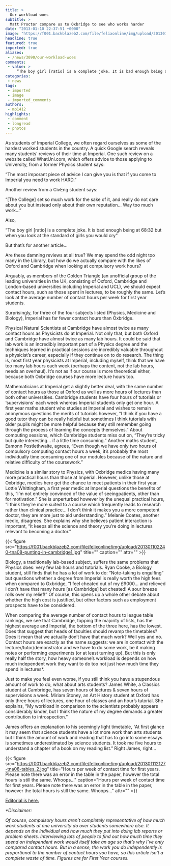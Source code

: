 ```yaml
---
title: >
  Our workload woes
subtitle: >
  Matt Proctor compare us to Oxbridge to see who works harder
date: "2013-01-10 22:37:51 +0000"
image: "https://f001.backblazeb2.com/file/felixonline/img/upload/201301102239-tna08-cambridge-1.jpg"
headline: true
featured: true
imported: true
aliases:
 - /news/3090/our-workload-woes
comments:
 - value: >
     “The boy girl [ratio] is a complete joke. It is bad enough being at 68:32 but when you look at the standard of girls you would cry” <br> <br>Wow your mate in Civ Eng is a cunt. Good luck to him getting a girl with a darling attitude like that. ,dare I say it, when one takes into account our longer term length and the fact that our first year actually contributes towards our degree classification, it would seem we work harder!,Feminism is about equality: What that includes is not objectifying women or holding them to unrealistic body images, something the 'standard of girls' comment implicitly furthers. ,"Only few courses run by oxbridge grads ... can live up to the standard" <br> <br>Seriously? Fuck you and your elitist prejudicial bullshit.,The point is that nobody is entitled to 'get a girl'. Women don't exist for gratification, and they have a choice in who, if anyone, 'gets' them. The 'standard of girls' comment also plays into the stereotype that women can be either attractive or intelligent, but not both, whic
categories:
 - news
tags:
 - imported
 - image
 - imported_comments
authors:
 - mp1412
highlights:
 - comment
 - longread
 - photos
---
```


As students of Imperial College, we often regard ourselves as some of the hardest worked students in the country. A quick Google search reveals many students’ reviews of their time at Imperial. One such review on a website called WhatUni.com, which offers advice to those applying to University, from a former Physics student says:

“The most imporant piece of advice I can give you is that if you come to Imperial you need to work HARD.”

Another review from a CivEng student says:

“[The College] set so much work for the sake of it, and really do not care about you but instead only about their own reputation... Way too much work…”

Also,

“The boy girl [ratio] is a complete joke. It is bad enough being at 68:32 but when you look at the standard of girls you would cry”

But that’s for another article...

Are these damning reviews at all true? We may spend the odd night too many in the Library, but how do we actually compare with the likes of Oxford and Cambridge when looking at compulsory work hours?

Arguably, as members of the Golden Triangle (an unofficial group of the leading universities in the UK, consisting of Oxford, Cambridge and London-based universities including Imperial and UCL), we should expect contact hours, such as those spent in lectures, to be roughly the same. Let’s look at the average number of contact hours per week for first year students.

Surprisingly, for three of the four subjects listed (Physics, Medicine and Biology), Imperial has far fewer contact hours than Oxbridge.

Physical Natural Scientists at Cambridge have almost twice as many contact hours as Physicists do at Imperial. Not only that, but both Oxford and Cambridge have almost twice as many lab hours. It could be said that lab work is an incredibly important part of a Physics degree and the techniques learned in practical sessions are incredibly valuable throughout a physicist’s career, especially if they continue on to do research. The thing is, most first year physicists at Imperial, including myself, think that we have too many lab hours each week (perhaps the content, not the lab hours, needs an overhaul). It’s not as if our course is more theoretical either, because both Oxbridge courses have more lecture hours too.

Mathematicians at Imperial get a slightly better deal, with the same number of contact hours as those at Oxford as well as more hours of lectures than both other universities. Cambridge students have four hours of tutorials or ‘supervisions’ each week whereas Imperial students only get one hour. A first year maths student who studies at Imperial and wishes to remain anonymous questions the merits of tutorials however, “I think if you have a good tutor they can be really helpful but sometimes I think tutorials with older pupils might be more helpful because they still remember going through the process of learning the concepts themselves.” About computing sessions, which Cambridge students miss out on, “They’re tricky but quite interesting… if a little time consuming.” Another maths student, Eamonn Postlethwaite, agrees, “Even though we have only two hours of compulsory computing contact hours a week, it’s probably the most individually time consuming one of our modules because of the nature and relative difficulty of the coursework.”

Medicine is a similar story to Physics, with Oxbridge medics having many more practical hours than those at Imperial. However, unlike those at Oxbridge, medics here get the chance to meet patients in their first year. Lottie Whittingham, a first year medic at Imperial questions the benefits of this, “I’m not entirely convinced of the value of seeingpatients, other than for motivation.” She is unperturbed however by the unequal practical hours, “I think they’re more suited to a course which frequently leads to research rather than clinical practice… I don’t think it makes you a more competent doctor, they are more just to aid understanding.” Melanie Coates, another medic, disagrees. She explains why she believes patient interaction is important, “It keeps all the science and theory you’re doing in lectures relevant to becoming a doctor.”

{{< figure src="https://f001.backblazeb2.com/file/felixonline/img/upload/201301102240-tna08-punting-in-cambridge1.jpg" title="" caption="" attr="" >}}

Biology, a traditionally lab-based subject, suffers the same problems that Physics does: very few lab hours and tutorials. Ryan Cooke, a Biology student, still finds that he has a lot of work to do: “Note-taking is engulfing” but questions whether a degree from Imperial is really worth the high fees when compared to Oxbridge, “I feel cheated out of my £9000… and relieved I don’t have that many hours [as Cambridge] but cheated! A sour breeze rolls over my relief!” Of course, this opens up a whole other debate about whether the high cost is justified, but other factors such as employment prospects have to be considered.

When comparing the average number of contact hours to league table rankings, we see that Cambridge, topping the majority of lists, has the highest average and Imperial, the bottom of the three here, has the lowest. Does that suggest that heads of faculties should revamp the timetables? Does it mean that we actually don’t have that much work? Well yes and no. Contact hours are exactly as the name suggests: we are in contact with the lecturer/tutor/demonstrator and we have to do some work, be it making notes or performing experiments (or at least turning up). But this is only really half the story, how heavy someone’s workload is depends on how much independent work they want to do too not just how much time they spend in lectures*.

Just to make you feel even worse, if you still think you have a stupendous amount of work to do, what about arts students? James White, a Classics student at Cambridge, has seven hours of lectures & seven hours of supervisions a week. Miriam Stoney, an Art History student at Oxford has only three hours of lectures, one hour of classes and an hour’s tutorial. She explains, “My workload in comparison to the scientists probably appears considerably kinder, but I think the nature of my degree demands a greater contribution to introspection.”

James offers an explanation to his seemingly light timetable, “At first glance it may seem that science students have a lot more work than arts students but I think the amount of work and reading that has to go into some essays is sometimes underestimated by science students. It took me five hours to understand a chapter of a book on my reading list.” Right James, right...

{{< figure src="https://f001.backblazeb2.com/file/felixonline/img/upload/201301112127-tna08-tables_2.jpg" title="Hours per week of contact time for first years. Please note there was an error in the table in the paper, however the total hours is still the same. Whoops..." caption="Hours per week of contact time for first years. Please note there was an error in the table in the paper, however the total hours is still the same. Whoops..." attr="" >}}

[Editorial is here.](http://felixonline.co.uk/comment/3076/just-be-honest/)

_*Disclaimer:_

_Of course, compulsory hours aren’t completely representative of how much work students at one university do over students somewhere else. It depends on the individual and how much they put into doing lab reports or problem sheets. Interviewing lots of people to find out how much time they spend on independent work would itself take an age so that’s why I’ve only compared contact hours. But in a sense, the work you do independently is proportional to the number of contact hours you have, so this article isn’t a complete waste of time. Figures are for First Year courses._
